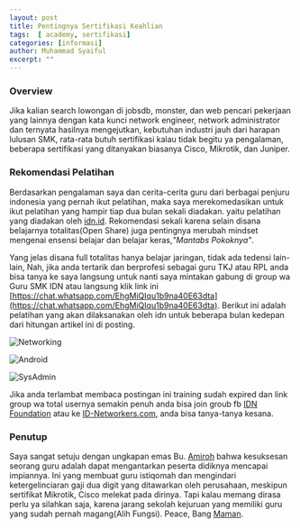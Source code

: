 ```yaml
---
layout: post
title: Pentingnya Sertifikasi Keahlian 
tags:  [ academy, sertifikasi]
categories: [informasi]
author: Muhammad Syaiful
excerpt: ""
---
```


### Overview

Jika kalian search lowongan di jobsdb, monster, dan web pencari pekerjaan yang lainnya dengan kata kunci network engineer, network administrator dan ternyata hasilnya mengejutkan, kebutuhan industri jauh dari harapan lulusan SMK, rata-rata butuh sertifikasi kalau tidak begitu ya pengalaman, beberapa sertifikasi yang ditanyakan biasanya Cisco, Mikrotik, dan Juniper.

### Rekomendasi Pelatihan

Berdasarkan pengalaman saya dan cerita-cerita guru dari berbagai penjuru indonesia yang pernah ikut pelatihan, maka saya merekomedasikan untuk ikut pelatihan yang hampir tiap dua bulan sekali diadakan. yaitu pelatihan yang diadakan oleh [idn.id](hhtp://idn.id). Rekomendasi sekali karena selain disana belajarnya totalitas(Open Share) juga pentingnya merubah mindset mengenai ensensi belajar dan belajar keras,<i>"Mantabs Pokoknya"</i>.

Yang jelas disana full totalitas hanya belajar jaringan, tidak ada tedensi lain-lain, Nah, jika anda tertarik dan berprofesi sebagai guru TKJ atau RPL anda bisa tanya ke saya langsung untuk nanti saya mintakan gabung di group wa Guru SMK IDN atau langsung klik link ini [https://chat.whatsapp.com/EhgMiQIqu1b9na40E63dta](https://chat.whatsapp.com/EhgMiQIqu1b9na40E63dta). Berikut ini adalah pelatihan yang akan dilaksanakan oleh idn untuk beberapa bulan kedepan dari hitungan artikel ini di posting. 

![Networking](/myblog/assets/images/training/ece4db69-ab87-4491-87b2-3a05b2a7acf7.jpg)<br>

![Android](/myblog/assets/images/training/6a1097e9-2997-4705-8d48-0260e1e309ca.jpg)<br>

![SysAdmin](/myblog/assets/images/training/b75cb9a7-ff9c-4f61-bfd1-98ffcb75b93c.jpg)<br>

Jika anda terlambat membaca postingan ini training sudah expired dan link group wa total usernya semakin penuh anda bisa join groub fb [IDN Foundation](https://www.facebook.com/groups/276282649403589/) atau ke [ID-Networkers.com](https://www.facebook.com/groups/1489209327990678/), anda bisa tanya-tanya kesana.

### Penutup
Saya sangat setuju dengan ungkapan emas Bu. [Amiroh](http://amiroh.web.id/) bahwa kesuksesan seorang guru adalah dapat mengantarkan peserta didiknya mencapai impiannya. Ini yang membuat guru istiqomah dan mengindari ketergelinciaran gaji dua digit yang ditawarkan oleh perusahaan, meskipun sertifikat Mikrotik, Cisco melekat pada dirinya. Tapi kalau memang dirasa perlu ya silahkan saja, karena jarang sekolah kejuruan yang memiliki guru yang sudah pernah magang(Alih Fungsi). Peace, Bang [Maman](http://bangmaman.web.id/).
